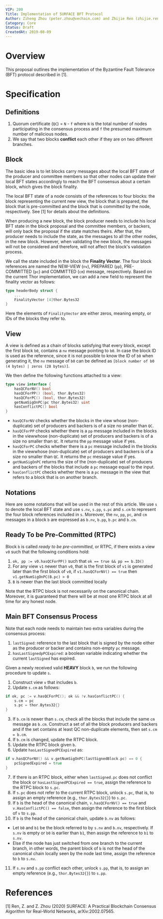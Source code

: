 ```yaml
---
VIP: 200
Title: Implementation of SURFACE BFT Protocol
Author: Ziheng Zhou (peter.zhou@vechain.com) and Zhijie Ren (zhijie.ren@vechain.com)
Category: Core
Status: Draft
CreatedAt: 2019-08-09
---
```


# Overview

This proposal outlines the implementation of the Byzantine Fault Tolerance (BFT) protocol described in [1]. 

# Specification

## Definitions

1. Quorum certificate (`QC`) = `N` - `f` where `N` is the total number of nodes participating in the consensus process and `f` the presumed maximum number of malicious nodes. 
2. We say that two blocks **conflict** each other if they are on two different branches.

## Block

The basic idea is to let blocks carry messages about the local BFT state of the producer and committee members so that other nodes can update their local BFT states accordingly to reach the BFT consensus about a certain block, which gives the block finality. 

The local BFT state of a node consists of the references to four blocks: the block representing the current new view, the block that is prepared, the block that is pre-committed and the block that is committed by the node, respectively. See [1] for details about the definitions.

When producing a new block, the block producer needs to include his local BFT state in the block proposal and the committee members, or backers, will only back the proposal if the state matches theirs. After that, the producer needs to include the state, as the messages to all the other nodes, in the new block. However, when validating the new block, the messages will not be considered and therefore, will not affect the block's validation process.
 

We call the state included in the block the **Finality Vector**. The four block references are named the NEW-VIEW (`nv`), PREPARED (`pp`), PRE-COMMITTED (`pc`) and COMMITTED (`cm`) message, respectively. Based on the current Thor implementation, we can add a new field to represent the finality vector as follows:
```go
type headerBody struct {
	...
	FinalityVector [4]thor.Bytes32
}
```
Here the elements of `FinalityVector` are either zeros, meaning empty, or IDs of the blocks they refer to. 

## View

A view is defined as a chain of blocks satisfying that every block, except the first block `b0`, contains a `nv` message pointing to `b0`. In case the block ID is used as the reference, since it is not possible to know the ID of `b0` when generating it, the `nv` message of `b0` can be defined as `[block number of b0 (4 bytes) | zeros (28 bytes)]`.

We then define the following functions attached to a view:
```go
type view interface {
    hasQCForNV() bool
    hasQCForPP() (bool, thor.Bytes32)
    hasQCForPC() (bool, thor.Bytes32)
    getNumSigOnPC(pc thor.Bytes32) uint
    hasConflictPC() bool
}
```
* `hasQCForNV` checks whether the blocks in the view whose (non-duplicate) set of producers and backers is of a size no smaller than `QC`.
* `hasQCForPP` checks whether there is a `pp` message included in the blocks in the viewwhose (non-duplicate) set of producers and backers is of a size no smaller than `QC`. It returns the `pp` message value if yes.
* `hasQCForPC` checks whether there is a `pc` message included in the blocks in the viewwhose (non-duplicate) set of producers and backers is of a size no smaller than `QC`. It returns the `pc` message value if yes.
* `getNumSigOnPC` returns the size of the (non-duplicate) set of producers and backers of the blocks that include a `pc` message equal to the input.
* `hasConflictPC` checks whether there is a `pc` message in the view that refers to a block that is on another branch.

## Notations
Here are some notations that will be used in the rest of this article. We use `s` to denote the local BFT state and use `s.nv`, `s.pp`, `s.pc` and `s.cm` to represent the four block references included in `s`. Moreover, the `nv`, `pp`, `pc`, and `cm` messages in a block `b` are expressed as `b.nv`, `b.pp`, `b.pc` and `b.cm`.

## Ready To be Pre-Committed (RTPC)
Block `b` is called *ready to be pre-committed*, or RTPC, if there exists a view `v0` such that the following conditions hold:

1. `ok, pp := v0.hasQCForPP()` such that `ok == true && pp == b.ID()`
2. For any view `v1` newer than `v0`, that is the first block of `v1` is generated later than the first block of `v0`, if `v1.hasQCForNV() == true` then `v1.getNumSigOnPC(B.pc) > 0`
3. `B` is newer than the last block committed locally

Note that the RTPC block is not necessarily on the canonical chain. Moreover, it is guaranteed that there will be at most one RTPC block at all time for any honest node. 

## Main BFT Consensus Process

Note that each node needs to maintain two extra variables during the consensus process:

1. `lastSigned`: reference to the last block that is signed by the node either as the producer or backer and contains non-empty `pc` message.
2. `hasLastSignedpPCExpired`: a boolean variable indicating whether the current `lastSigned` has expired. 

Given a newly received valid **HEAVY** block `b`, we run the following procedure to update `s`.

1. Construct view `v` that includes `b`.
2. Update `s.cm` as follows:
```go
if ok, pc := v.hasQCForPC(); ok && !v.hasConflictPC() {
    s.cm = pc
    s.pc = thor.Bytes32{}
}
```
3. If `b.cm` is newer than `s.cm`, check all the blocks that include the same `cm` message as `b.cm`. Construct a set of all the block producers and backers and if the set contains at least QC non-duplicate elements, then set `s.cm = b.cm`.
4. If `b.cm` is changed, update the RTPC block.
5. Update the RTPC block given `b`.
6. Update `hasLastSignedPCExpired` as:
```go
if v.hasQCForNV() && v.getNumSigOnPC(lastSignedBlock.pc) == 0 {
    pcSignedExpired = true
}
```
7. If there is an RTPC block, either when `lastSigned.pc` does not conflict the block or `hasLastSignedPCExpired == true`, assign the reference to the RTPC block to `s.pc`.
8. If `s.pc` does not refer to the current RTPC block, unlock `s.pc`, that is, to assign an empty reference (e.g., `thor.Bytes32{}`) to `s.pc`.
9. If `b` is the head of the canonical chain, `v.hasQCForNV() == true` and `v.HasConflictPC() == false`, then assign the reference to the first block of `v` to `s.pp`.
10. If `b` is the head of the canonical chain, update `b.nv` as follows:
  * Let `b0` and `b1` be the block referred to by `s.nv` and `b.nv`, respectively. If `s.nv` is empty or `b0` is earlier than `b1`, then assign the reference to `b1` to `s.nv`.
  * Else if the node has just switched from one branch to the current branch, in other words, the parent block of `b` is not the head of the canonical chain locally seen by the node last time, assign the reference to `b` to `s.nv`.
11. If `s.nv` and `s.pp` conflict each other, unlock `s.pp`, that is, to assign an empty reference (e.g., `thor.Bytes32{}`) to `s.pp`.

# References

[1] Ren, Z. and Z. Zhou (2020) SURFACE: A Practical Blockchain Consensus Algorithm for Real-World Networks, arXiv:2002.07565.

